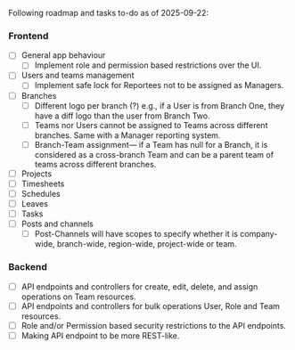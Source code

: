 Following roadmap and tasks to-do as of 2025-09-22:
### Frontend
- [ ] General app behaviour
  - [ ] Implement role and permission based restrictions over the UI.
- [ ] Users and teams management
  - [ ] Implement safe lock for Reportees not to be assigned as Managers. 
- [ ] Branches
  - [ ] Different logo per branch (?) e.g., if a User is from Branch One, they have a diff logo than the user from Branch Two.
  - [ ] Teams nor Users cannot be assigned to Teams across different branches. Same with a Manager reporting system.
  - [ ] Branch-Team assignment— if a Team has null for a Branch, it is considered as a cross-branch Team and can be a parent team of teams across different branches.
- [ ] Projects
- [ ] Timesheets
- [ ] Schedules
- [ ] Leaves
- [ ] Tasks
- [ ] Posts and channels
  - [ ] Post-Channels will have scopes to specify whether it is company-wide, branch-wide, region-wide, project-wide or team.
### Backend
- [ ] API endpoints and controllers for create, edit, delete, and assign operations on Team resources.
- [ ] API endpoints and controllers for bulk operations User, Role and Team resources.
- [ ] Role and/or Permission based security restrictions to the API endpoints.
- [ ] Making API endpoint to be more REST-like.